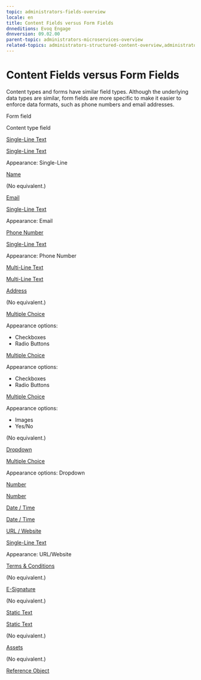 ```yaml
---
topic: administrators-fields-overview
locale: en
title: Content Fields versus Form Fields
dnneditions: Evoq Engage
dnnversion: 09.02.00
parent-topic: administrators-microservices-overview
related-topics: administrators-structured-content-overview,administrators-forms-overview
---
```


# Content Fields versus Form Fields

Content types and forms have similar field types. Although the underlying data types are similar, form fields are more specific to make it easier to enforce data formats, such as phone numbers and email addresses.

Form field

Content type field

[Single-Line Text](form-field-single-line-text)

[Single-Line Text](content-field-single-line-text)

Appearance: Single-Line

[Name](form-field-name)

(No equivalent.)

[Email](form-field-email)

[Single-Line Text](content-field-single-line-text)

Appearance: Email

[Phone Number](form-field-phone-number)

[Single-Line Text](content-field-single-line-text)

Appearance: Phone Number

[Multi-Line Text](form-field-multi-line-text)

[Multi-Line Text](content-field-multi-line-text)

[Address](form-field-address)

(No equivalent.)

[Multiple Choice](form-field-multiple-choice)

Appearance options:

*   Checkboxes
*   Radio Buttons

[Multiple Choice](content-field-multiple-choice)

Appearance options:

*   Checkboxes
*   Radio Buttons

[Multiple Choice](form-field-multiple-choice)

Appearance options:

*   Images
*   Yes/No

(No equivalent.)

[Dropdown](form-field-dropdown)

[Multiple Choice](content-field-multiple-choice)

Appearance options: Dropdown

[Number](form-field-number)

[Number](content-field-number)

[Date / Time](form-field-date-time)

[Date / Time](content-field-date-time)

[URL / Website](form-field-url-website)

[Single-Line Text](content-field-single-line-text)

Appearance: URL/Website

[Terms & Conditions](form-field-terms-conditions)

(No equivalent.)

[E-Signature](form-field-esignature)

(No equivalent.)

[Static Text](form-field-static-text)

[Static Text](content-field-static-text)

(No equivalent.)

[Assets](content-field-assets)

(No equivalent.)

[Reference Object](content-field-reference-object)
